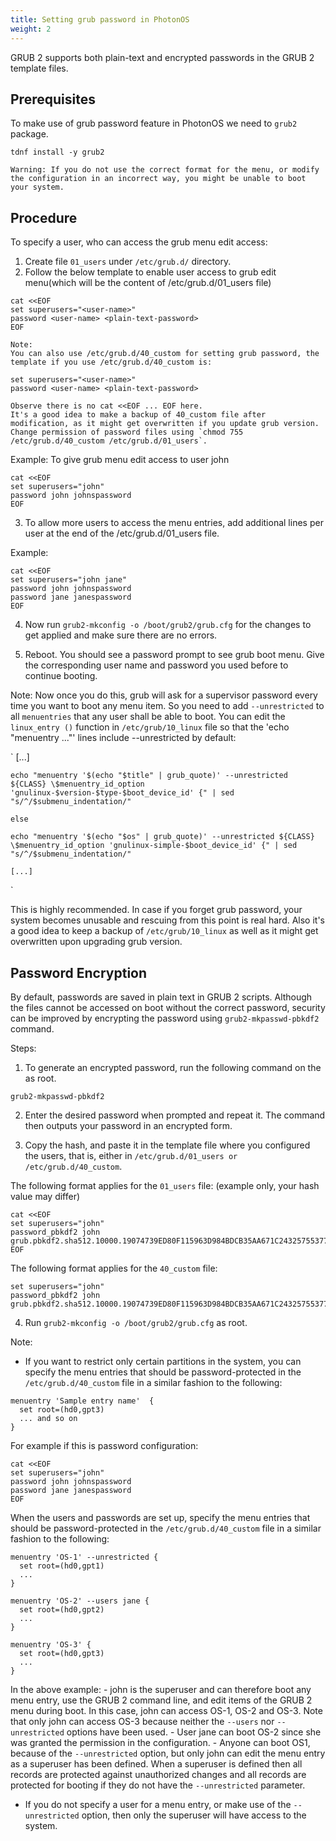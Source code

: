 ```yaml
---
title: Setting grub password in PhotonOS
weight: 2
---
```


GRUB 2 supports both plain-text and encrypted passwords in the GRUB 2 template files.

## Prerequisites

To make use of grub password feature in PhotonOS we need to `grub2` package.
```console
tdnf install -y grub2
```

`
Warning:
If you do not use the correct format for the menu, or modify the configuration in an incorrect way, you might be unable to boot your system.
`

## Procedure

To specify a user, who can access the grub menu edit access:

1. Create file `01_users` under `/etc/grub.d/` directory.
2. Follow the below template to enable user access to grub edit menu(which will be the content of /etc/grub.d/01_users file)

```
cat <<EOF
set superusers="<user-name>"
password <user-name> <plain-text-password>
EOF
```

```
Note:
You can also use /etc/grub.d/40_custom for setting grub password, the template if you use /etc/grub.d/40_custom is:

set superusers="<user-name>"
password <user-name> <plain-text-password>

Observe there is no cat <<EOF ... EOF here.
It's a good idea to make a backup of 40_custom file after modification, as it might get overwritten if you update grub version.
Change permission of password files using `chmod 755 /etc/grub.d/40_custom /etc/grub.d/01_users`.
```

Example: To give grub menu edit access to user john
```
cat <<EOF
set superusers="john"
password john johnspassword
EOF
```

3. To allow more users to access the menu entries, add additional lines per user at the end of the /etc/grub.d/01_users file.

Example:
```
cat <<EOF
set superusers="john jane"
password john johnspassword
password jane janespassword
EOF
```

4. Now run `grub2-mkconfig -o /boot/grub2/grub.cfg` for the changes to get applied and make sure there are no errors.

5. Reboot. You should see a password prompt to see grub boot menu.
Give the corresponding user name and password you used before to continue booting.


Note:
Now once you do this, grub  will ask for a supervisor password every time you want to boot any menu item.
So you need to add `--unrestricted` to all `menuentries` that any user shall be able to boot.
You can edit the `linux_entry ()` function in `/etc/grub/10_linux` file so that the 'echo "menuentry ..."' lines include --unrestricted by default:

`
    [...]

    echo "menuentry '$(echo "$title" | grub_quote)' --unrestricted ${CLASS} \$menuentry_id_option 'gnulinux-$version-$type-$boot_device_id' {" | sed "s/^/$submenu_indentation/"

    else

    echo "menuentry '$(echo "$os" | grub_quote)' --unrestricted ${CLASS} \$menuentry_id_option 'gnulinux-simple-$boot_device_id' {" | sed "s/^/$submenu_indentation/"

    [...]
`

This is highly recommended. In case if you forget grub password, your system becomes unusable and rescuing from this point is real hard.
Also it's a good idea to keep a backup of `/etc/grub/10_linux` as well as it might get overwritten upon upgrading grub version.

## Password Encryption

By default, passwords are saved in plain text in GRUB 2 scripts.
Although the files cannot be accessed on boot without the correct password, security can be improved by encrypting the password using `grub2-mkpasswd-pbkdf2` command.

Steps:
1. To generate an encrypted password, run the following command on the as root.
```console
grub2-mkpasswd-pbkdf2
```

2. Enter the desired password when prompted and repeat it. The command then outputs your password in an encrypted form.

3. Copy the hash, and paste it in the template file where you configured the users, that is, either in `/etc/grub.d/01_users or /etc/grub.d/40_custom`.

The following format applies for the `01_users` file: (example only, your hash value may differ)
```
cat <<EOF
set superusers="john"
password_pbkdf2 john grub.pbkdf2.sha512.10000.19074739ED80F115963D984BDCB35AA671C24325755377C3E9B014D862DA6ACC77BC110EED41822800A87FD3700C037320E51E9326188D53247EC0722DDF15FC.C56EC0738911AD86CEA55546139FEBC366A393DF9785A8F44D3E51BF09DB980BAFEF85281CBBC56778D8B19DC94833EA8342F7D73E3A1AA30B205091F1015A85
EOF
```

The following format applies for the `40_custom` file:
```
set superusers="john"
password_pbkdf2 john grub.pbkdf2.sha512.10000.19074739ED80F115963D984BDCB35AA671C24325755377C3E9B014D862DA6ACC77BC110EED41822800A87FD3700C037320E51E9326188D53247EC0722DDF15FC.C56EC0738911AD86CEA55546139FEBC366A393DF9785A8F44D3E51BF09DB980BAFEF85281CBBC56778D8B19DC94833EA8342F7D73E3A1AA30B205091F1015A85
```

4. Run `grub2-mkconfig -o /boot/grub2/grub.cfg` as root.

Note:

- If you want to restrict only certain partitions in the system, you can specify the
menu entries that should be password-protected in the `/etc/grub.d/40_custom` file in a similar fashion to the following:
```
menuentry 'Sample entry name'  {
  set root=(hd0,gpt3)
  ... and so on
}
```

For example if this is password configuration:
```
cat <<EOF
set superusers="john"
password john johnspassword
password jane janespassword
EOF
```

When the users and passwords are set up, specify the menu entries that should be password-protected
in the `/etc/grub.d/40_custom` file in a similar fashion to the following:

```
menuentry 'OS-1' --unrestricted {
  set root=(hd0,gpt1)
  ...
}

menuentry 'OS-2' --users jane {
  set root=(hd0,gpt2)
  ...
}

menuentry 'OS-3' {
  set root=(hd0,gpt3)
  ...
}
```

In the above example:
    - john is the superuser and can therefore boot any menu entry, use the GRUB 2 command line, and edit items of the GRUB 2 menu during boot. In this case, john can access OS-1, OS-2 and OS-3. Note that only john can access OS-3 because neither the `--users` nor `--unrestricted` options have been used.
    - User jane can boot OS-2 since she was granted the permission in the configuration.
    - Anyone can boot OS1, because of the `--unrestricted` option, but only john can edit the menu entry as a superuser has been defined. When a superuser is defined then all records are protected against unauthorized changes and all records are protected for booting if they do not have the `--unrestricted` parameter.

- If you do not specify a user for a menu entry, or make use of the `--unrestricted` option, then only the
superuser will have access to the system.
